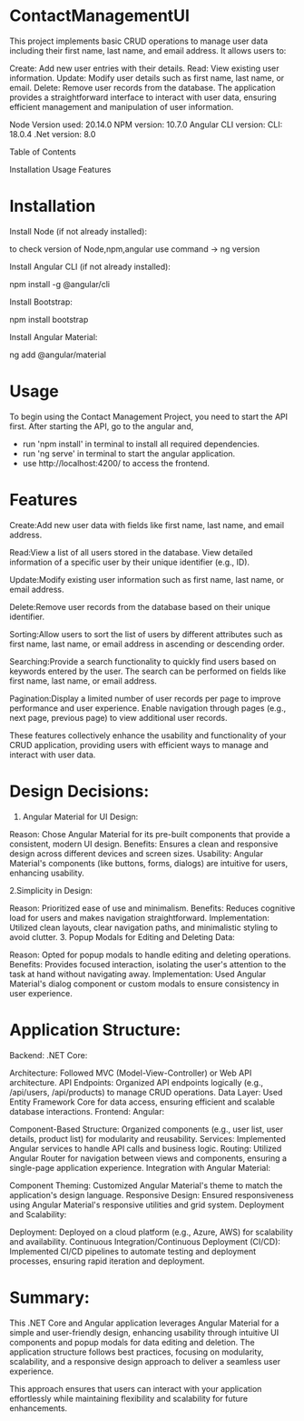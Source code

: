 # ContactManagementUI

This project implements basic CRUD operations to manage user data including their first name, last name, and email address. It allows users to:

Create: Add new user entries with their details.
Read: View existing user information.
Update: Modify user details such as first name, last name, or email.
Delete: Remove user records from the database.
The application provides a straightforward interface to interact with user data, ensuring efficient management and manipulation of user information.

Node Version used: 20.14.0
NPM version: 10.7.0
Angular CLI version:  CLI: 18.0.4
.Net version: 8.0

Table of Contents

Installation
Usage
Features

# Installation

Install Node (if not already installed):

to check version of Node,npm,angular use command -> ng version

Install Angular CLI (if not already installed):

npm install -g @angular/cli

Install Bootstrap:

npm install bootstrap

Install Angular Material:

ng add @angular/material


# Usage

To begin using the Contact Management Project, you need to start the API first.
After starting the API, go to the angular and,

- run 'npm install' in terminal to install all required dependencies.
- run 'ng serve' in terminal to start the angular application.
- use http://localhost:4200/ to access the frontend.

# Features

Create:Add new user data with fields like first name, last name, and email address.

Read:View a list of all users stored in the database.
View detailed information of a specific user by their unique identifier (e.g., ID).

Update:Modify existing user information such as first name, last name, or email address.

Delete:Remove user records from the database based on their unique identifier.

Sorting:Allow users to sort the list of users by different attributes such as first name, last name, or email address in ascending or descending order.

Searching:Provide a search functionality to quickly find users based on keywords entered by the user. The search can be performed on fields like first name, last name, or email address.

Pagination:Display a limited number of user records per page to improve performance and user experience.
Enable navigation through pages (e.g., next page, previous page) to view additional user records.

These features collectively enhance the usability and functionality of your CRUD application, providing users with efficient ways to manage and interact with user data.

# Design Decisions:
1. Angular Material for UI Design:

Reason: Chose Angular Material for its pre-built components that provide a consistent, modern UI design.
Benefits: Ensures a clean and responsive design across different devices and screen sizes.
Usability: Angular Material's components (like buttons, forms, dialogs) are intuitive for users, enhancing usability.

2.Simplicity in Design:

Reason: Prioritized ease of use and minimalism.
Benefits: Reduces cognitive load for users and makes navigation straightforward.
Implementation: Utilized clean layouts, clear navigation paths, and minimalistic styling to avoid clutter.
3. Popup Modals for Editing and Deleting Data:

Reason: Opted for popup modals to handle editing and deleting operations.
Benefits: Provides focused interaction, isolating the user's attention to the task at hand without navigating away.
Implementation: Used Angular Material's dialog component or custom modals to ensure consistency in user experience.

# Application Structure:
Backend: .NET Core:

Architecture: Followed MVC (Model-View-Controller) or Web API architecture.
API Endpoints: Organized API endpoints logically (e.g., /api/users, /api/products) to manage CRUD operations.
Data Layer: Used Entity Framework Core for data access, ensuring efficient and scalable database interactions.
Frontend: Angular:

Component-Based Structure: Organized components (e.g., user list, user details, product list) for modularity and reusability.
Services: Implemented Angular services to handle API calls and business logic.
Routing: Utilized Angular Router for navigation between views and components, ensuring a single-page application experience.
Integration with Angular Material:

Component Theming: Customized Angular Material's theme to match the application's design language.
Responsive Design: Ensured responsiveness using Angular Material's responsive utilities and grid system.
Deployment and Scalability:

Deployment: Deployed on a cloud platform (e.g., Azure, AWS) for scalability and availability.
Continuous Integration/Continuous Deployment (CI/CD): Implemented CI/CD pipelines to automate testing and deployment processes, ensuring rapid iteration and deployment.

# Summary:
This .NET Core and Angular application leverages Angular Material for a simple and user-friendly design, enhancing usability through intuitive UI components and popup modals for data editing and deletion. The application structure follows best practices, focusing on modularity, scalability, and a responsive design approach to deliver a seamless user experience.

This approach ensures that users can interact with your application effortlessly while maintaining flexibility and scalability for future enhancements.
